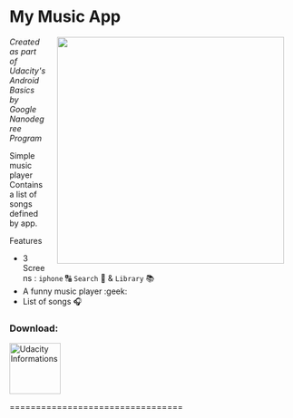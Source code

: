 My Music App
=================================

<img src="https://www.dropbox.com/preview/Screenshot_20171107-104127.png" width="400" align="right" hspace="20">

*Created as part of Udacity's Android Basics by Google Nanodegree Program*

Simple music player
Contains a list of songs defined by app.

Features

- 3 Screens : `iphone` :capital_abcd: `Search` :mag_right: & `Library` :books:
- A funny music player :geek:
- List of songs :headphones:

### Download:

<a href="https://udacity.com" target="_blank">
<img src="http://img.app-liv.jp.s3.amazonaws.com/icon/001649427/6307103704598d0e973ac5c6c5c6be8a.png" alt="Udacity Informations" height="90"/></a>

=================================
